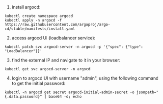 1. install argocd:
```
kubectl create namespace argocd
kubectl apply -n argocd -f https://raw.githubusercontent.com/argoproj/argo-cd/stable/manifests/install.yaml
```

2. access argocd UI (loadbalancer service):
```
kubectl patch svc argocd-server -n argocd -p '{"spec": {"type": "LoadBalancer"}}'
```

3. find the external IP and navigate to it in your browser:
```
kubectl get svc argocd-server -n argocd
```

4. login to argocd UI with username "admin", using the following command to get the initial password:
```
kubectl -n argocd get secret argocd-initial-admin-secret -o jsonpath="{.data.password}" | base64 -d; echo
```